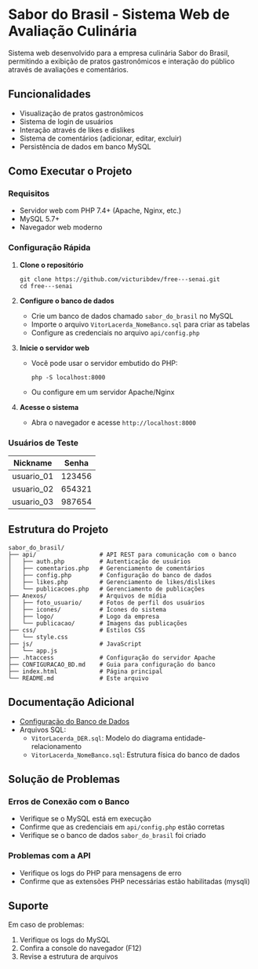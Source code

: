 # Sabor do Brasil - Sistema Web de Avaliação Culinária

Sistema web desenvolvido para a empresa culinária Sabor do Brasil, permitindo a exibição de pratos gastronômicos e interação do público através de avaliações e comentários.

## Funcionalidades

- Visualização de pratos gastronômicos
- Sistema de login de usuários
- Interação através de likes e dislikes
- Sistema de comentários (adicionar, editar, excluir)
- Persistência de dados em banco MySQL

## Como Executar o Projeto

### Requisitos

- Servidor web com PHP 7.4+ (Apache, Nginx, etc.)
- MySQL 5.7+
- Navegador web moderno

### Configuração Rápida

1. **Clone o repositório**
   ```
   git clone https://github.com/victuribdev/free---senai.git
   cd free---senai
   ```

2. **Configure o banco de dados**
   - Crie um banco de dados chamado `sabor_do_brasil` no MySQL
   - Importe o arquivo `VitorLacerda_NomeBanco.sql` para criar as tabelas
   - Configure as credenciais no arquivo `api/config.php`

3. **Inicie o servidor web**
   - Você pode usar o servidor embutido do PHP:
     ```
     php -S localhost:8000
     ```
   - Ou configure em um servidor Apache/Nginx

4. **Acesse o sistema**
   - Abra o navegador e acesse `http://localhost:8000`

### Usuários de Teste

| Nickname | Senha |
|----------|-------|
| usuario_01 | 123456 |
| usuario_02 | 654321 |
| usuario_03 | 987654 |

## Estrutura do Projeto

```
sabor_do_brasil/
├── api/                  # API REST para comunicação com o banco
│   ├── auth.php          # Autenticação de usuários
│   ├── comentarios.php   # Gerenciamento de comentários
│   ├── config.php        # Configuração do banco de dados
│   ├── likes.php         # Gerenciamento de likes/dislikes
│   └── publicacoes.php   # Gerenciamento de publicações
├── Anexos/               # Arquivos de mídia
│   ├── foto_usuario/     # Fotos de perfil dos usuários
│   ├── icones/           # Ícones do sistema
│   ├── logo/             # Logo da empresa
│   └── publicacao/       # Imagens das publicações
├── css/                  # Estilos CSS
│   └── style.css
├── js/                   # JavaScript
│   └── app.js
├── .htaccess             # Configuração do servidor Apache
├── CONFIGURACAO_BD.md    # Guia para configuração do banco
├── index.html            # Página principal
└── README.md             # Este arquivo
```

## Documentação Adicional

- [Configuração do Banco de Dados](CONFIGURACAO_BD.md)
- Arquivos SQL:
  - `VitorLacerda_DER.sql`: Modelo do diagrama entidade-relacionamento
  - `VitorLacerda_NomeBanco.sql`: Estrutura física do banco de dados

## Solução de Problemas

### Erros de Conexão com o Banco

- Verifique se o MySQL está em execução
- Confirme que as credenciais em `api/config.php` estão corretas
- Verifique se o banco de dados `sabor_do_brasil` foi criado

### Problemas com a API

- Verifique os logs do PHP para mensagens de erro
- Confirme que as extensões PHP necessárias estão habilitadas (mysqli)

## Suporte

Em caso de problemas:
1. Verifique os logs do MySQL
2. Confira a console do navegador (F12)
3. Revise a estrutura de arquivos 